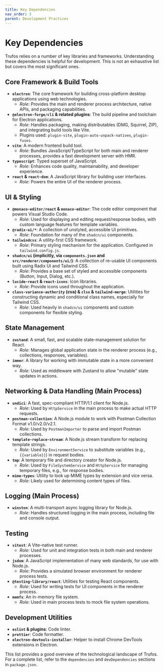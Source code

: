 ```yaml
---
title: Key Dependencies
nav_order: 3
parent: Development Practices
---
```


# Key Dependencies

Trufos relies on a number of key libraries and frameworks. Understanding these dependencies is helpful for development. This is not an exhaustive list but covers the most significant ones.

## Core Framework & Build Tools

*   **`electron`**: The core framework for building cross-platform desktop applications using web technologies.
    *   _Role_: Provides the main and renderer process architecture, native APIs, and packaging capabilities.
*   **`@electron-forge/cli` & related plugins**: The build pipeline and toolchain for Electron applications.
    *   _Role_: Handles packaging, making distributables (DMG, Squirrel, ZIP), and integrating build tools like Vite.
    *   Plugins used: `plugin-vite`, `plugin-auto-unpack-natives`, `plugin-fuses`.
*   **`vite`**: A modern frontend build tool.
    *   _Role_: Bundles JavaScript/TypeScript for both main and renderer processes, provides a fast development server with HMR.
*   **`typescript`**: Typed superset of JavaScript.
    *   _Role_: Enhances code quality, maintainability, and developer experience.
*   **`react` & `react-dom`**: A JavaScript library for building user interfaces.
    *   _Role_: Powers the entire UI of the renderer process.

## UI & Styling

*   **`@monaco-editor/react` & `monaco-editor`**: The code editor component that powers Visual Studio Code.
    *   _Role_: Used for displaying and editing request/response bodies, with custom language features for template variables.
*   **`@radix-ui/*`**: A collection of unstyled, accessible UI primitives.
    *   _Role_: Foundation for many of the `shadcn/ui` components.
*   **`tailwindcss`**: A utility-first CSS framework.
    *   _Role_: Primary styling mechanism for the application. Configured in `tailwind.config.js`.
*   **`shadcn/ui` (implicitly, via `components.json` and `src/renderer/components/ui/`)**: A collection of re-usable UI components built using Radix UI and Tailwind CSS.
    *   _Role_: Provides a base set of styled and accessible components (Button, Input, Dialog, etc.).
*   **`lucide-react` & `react-icons`**: Icon libraries.
    *   _Role_: Provide icons used throughout the application.
*   **`class-variance-authority` (cva) & `clsx` & `tailwind-merge`**: Utilities for constructing dynamic and conditional class names, especially for Tailwind CSS.
    *   _Role_: Used heavily in `shadcn/ui` components and custom components for flexible styling.

## State Management

*   **`zustand`**: A small, fast, and scalable state-management solution for React.
    *   _Role_: Manages global application state in the renderer process (e.g., collections, responses, variables).
*   **`immer`**: A library for working with immutable state in a more convenient way.
    *   _Role_: Used as middleware with Zustand to allow "mutable" state updates in actions.

## Networking & Data Handling (Main Process)

*   **`undici`**: A fast, spec-compliant HTTP/1.1 client for Node.js.
    *   _Role_: Used by `HttpService` in the main process to make actual HTTP requests.
*   **`postman-collection`**: A Node.js module to work with Postman Collection Format v1.0/v2.0/v2.1.
    *   _Role_: Used by `PostmanImporter` to parse and import Postman collections.
*   **`template-replace-stream`**: A Node.js stream transform for replacing template strings.
    *   _Role_: Used by `EnvironmentService` to substitute variables (e.g., `{{variable}}`) in request bodies.
*   **`tmp`**: A temporary file and directory creator for Node.js.
    *   _Role_: Used by `FileSystemService` and `HttpService` for managing temporary files, e.g., for response bodies.
*   **`mime-types`**: Utility to look up MIME types by extension and vice versa.
    *   _Role_: Likely used for determining content types of files.

## Logging (Main Process)

*   **`winston`**: A multi-transport async logging library for Node.js.
    *   _Role_: Handles structured logging in the main process, including file and console output.

## Testing

*   **`vitest`**: A Vite-native test runner.
    *   _Role_: Used for unit and integration tests in both main and renderer processes.
*   **`jsdom`**: A JavaScript implementation of many web standards, for use with Node.js.
    *   _Role_: Provides a simulated browser environment for renderer process tests.
*   **`@testing-library/react`**: Utilities for testing React components.
    *   _Role_: Used for writing tests for UI components in the renderer process.
*   **`memfs`**: An in-memory file system.
    *   _Role_: Used in main process tests to mock file system operations.

## Development Utilities

*   **`eslint` & plugins**: Code linter.
*   **`prettier`**: Code formatter.
*   **`electron-devtools-installer`**: Helper to install Chrome DevTools extensions in Electron.

This list provides a good overview of the technological landscape of Trufos. For a complete list, refer to the `dependencies` and `devDependencies` sections in `package.json`. 